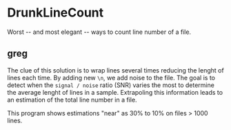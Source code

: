 DrunkLineCount
==============

Worst -- and most elegant -- ways to count line number of a file.

greg
----

The clue of this solution is to wrap lines several times reducing the lenght of lines each time. By adding new `\n`, we add noise to the file. The goal is to detect when the `signal / noise` ratio (SNR) varies the most to determine the average lenght of lines in a sample. Extrapoling this information leads to an estimation of the total line number in a file. 

This program shows estimations "near" as 30% to 10% on files > 1000 lines.
